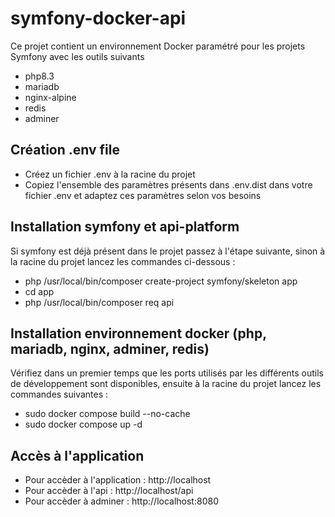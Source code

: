 # symfony-docker-api

Ce projet contient un environnement Docker paramétré pour les projets Symfony avec les outils suivants
* php8.3
* mariadb
* nginx-alpine
* redis
* adminer

## Création .env file
* Créez un fichier .env à la racine du projet
* Copiez l'ensemble des paramètres présents dans .env.dist dans votre fichier .env et adaptez ces paramètres selon vos besoins

## Installation symfony et api-platform
Si symfony est déjà présent dans le projet passez à l'étape suivante, sinon à la racine du projet lancez les commandes ci-dessous :
* php /usr/local/bin/composer create-project symfony/skeleton app
* cd app
* php /usr/local/bin/composer req api

## Installation environnement docker (php, mariadb, nginx, adminer, redis)
Vérifiez dans un premier temps que les ports utilisés par les différents outils de développement sont disponibles, ensuite à la racine du projet lancez les commandes suivantes :
* sudo docker compose build --no-cache
* sudo docker compose up -d

## Accès à l'application
* Pour accèder à l'application : http://localhost
* Pour accèder à l'api : http://localhost/api
* Pour accèder à adminer : http://localhost:8080




